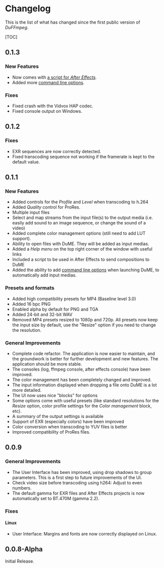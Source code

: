 # Changelog

This is the list of what has changed since the first public version of *DuFFmpeg*.

[TOC]

## 0.1.3

### New Features

- Now comes with [a script for *After Effects*](after-effects-install.md).
- Added more [command line options](cli-options.md).

### Fixes

- Fixed crash with the Vidvox HAP codec.
- Fixed console output on Windows.

## 0.1.2

### Fixes

- EXR sequences are now correctly detected.
- Fixed transcoding sequence not working if the framerate is kept to the default value.

## 0.1.1

### New Features

- Added controls for the *Profile* and *Level* when transcoding to h.264
- Added *Quality* control for ProRes.
- Multiple input files
- Select and map streams from the input file(s) to the output media (i.e. easily add sound to an image sequence, or change the sound of a video)
- Added complete color management options (still need to add LUT support).
- Ability to open files with DuME. They will be added as input medias.
- Added a *Help menu* on the top right corner of the window with useful links
- Included a script to be used in After Effects to send compositions to DuME
- Added the ability to add [command line options](cli-options.md) when launching DuME, to automatically add input medias.

### Presets and formats

- Added high compatibility presets for MP4 (Baseline level 3.0)
- Added 16 bpc PNG
- Enabled alpha by default for PNG and TGA
- Added 24-bit and 32-bit WAV
- Removed MP4 presets resized to 1080p and 720p. All presets now keep the input size by default, use the "Resize" option if you need to change the resolution.

### General Improvements

- Complete code refactor. The application is now easier to maintain, and the groundwork is better for further development and new features. The application should be more stable.
- The consoles (log, ffmpeg console, after effects console) have been improved.
- The color management has been completely changed and improved.
- The input information displayed when dropping a file onto DuME is a lot more detailed.
- The UI now uses nice "blocks" for options
- Some options come with useful presets (like standard resolutions for the *Resize* option, color profile settings for the *Color management* block, etc).
- A summary of the output settings is available
- Support of EXR (especially colors) have been improved
- Color conversion when transcoding to YUV files is better
- Improved compatibility of ProRes files.

## 0.0.9

### General Improvements

- The User Interface has been improved, using drop shadows to group parameters. This is a first step to future improvements of the UI.
- Check video size before transcoding using h264: Adjust to even numbers.
- The default gamma for EXR files and After Effects projects is now automatically set to BT.470M (gamma 2.2).

### Fixes

#### Linux

- User Interface: Margins and fonts are now correctly displayed on Linux.

## 0.0.8-Alpha

Initial Release.

